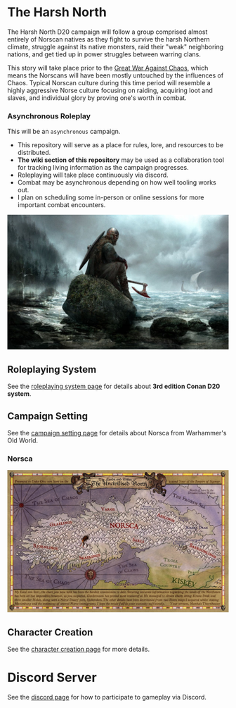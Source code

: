 # The Harsh North
The Harsh North D20 campaign will follow a group comprised almost entirely of Norscan natives as they fight to survive the harsh Northern climate, struggle against its native monsters, raid their "weak" neighboring nations, and get tied up in power struggles between warring clans. 

This story will take place prior to the [Great War Against Chaos](https://warhammerfantasy.fandom.com/wiki/Great_War_Against_Chaos), which means the Norscans will have been mostly untouched by the influences of Chaos. Typical Norscan culture during this time period will resemble a highly aggressive Norse culture focusing on raiding, acquiring loot and slaves, and individual glory by proving one's worth in combat.

### Asynchronous Roleplay

This will be an `asynchronous` campaign.
- This repository will serve as a place for rules, lore, and resources to be distributed.
- **The wiki section of this repository** may be used as a collaboration tool for tracking living information as the campaign progresses.
- Roleplaying will take place continuously via discord.
- Combat may be asynchronous depending on how well tooling works out.
- I plan on scheduling some in-person or online sessions for more important combat encounters.

![Old World](assets/viking-rock.jpg)

## Roleplaying System
See the [roleplaying system page](roleplaying-system.md) for details about **3rd edition Conan D20 system**.

## Campaign Setting
See the [campaign setting page](campaign-setting.md) for details about Norsca from Warhammer's Old World.

### Norsca
![Norsca](resources/maps/map-norsca-factions.jpg)

## Character Creation
See the [character creation page](character-creation.md) for more details.

# Discord Server
See the [discord page](discord.md) for how to participate to gameplay via Discord.

